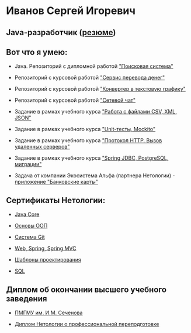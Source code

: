 # Иванов Сергей Игоревич
## Java-разработчик ([резюме](https://github.com/SergeyIvanov11/Resume/blob/main/resume.md))

## Вот что я умею:
* Java. Репозиторий с дипломной работой ["Поисковая система"]()

* Репозиторий с курсовой работой ["Сервис перевода денег"](https://github.com/SergeyIvanov11/MoneyTransferServiceApp)

* Репозиторий с курсовой работой ["Конвертер в текстовую графику"](https://github.com/SergeyIvanov11/TextGraphicsConverter/tree/master)

* Репозиторий с курсовой работой ["Сетевой чат"](https://github.com/SergeyIvanov11/NetworkChat)

* Задание в рамках учебного курса ["Работа с файлами CSV, XML, JSON"](https://github.com/SergeyIvanov11/FilesCSV_XML_JSON)

* Задание в рамках учебного курса ["Unit-тесты, Mockito"](https://github.com/SergeyIvanov11/healthcare-service-master)

* Задание в рамках учебного курса ["Протокол HTTP. Вызов удаленных серверов"](https://github.com/SergeyIvanov11/HTTPClient)

* Задание в рамках учебного курса ["Spring JDBC, PostgreSQL, миграции"](https://github.com/SergeyIvanov11/JDBC_API_Netology)
  
* Задача от компании Экосистема Альфа (партнера Нетологии) - [приложение "Банковские карты"](https://github.com/SergeyIvanov11/BankCards)

## Сертификаты Нетологии:

* [Java Core](https://github.com/SergeyIvanov11/Resume/blob/main/Certificates/Java%20Core.pdf)

* [Основы ООП](https://github.com/SergeyIvanov11/Resume/blob/main/Certificates/Основы%20ООП.pdf)

* [Система Git](https://github.com/SergeyIvanov11/Resume/blob/main/Certificates/Git.pdf)

* [Web, Spring, Spring MVC](https://github.com/SergeyIvanov11/Resume/blob/main/Certificates/Web%2C%20Spring%20%26%20Spring%20MVC.pdf)

* [Шаблоны проектирования](https://github.com/SergeyIvanov11/Resume/blob/main/Certificates/Шаблоны%20проектирования.pdf)

* [SQL]()

## Диплом об окончании высшего учебного заведения

* [ПМГМУ им. И.М. Сеченова](https://github.com/SergeyIvanov11/Resume/blob/main/Diplomas/Диплом%20ВО.jpg)

* [Диплом Нетологии о профессиональной переподготовке]()
